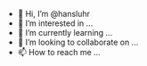 - 👋 Hi, I’m @hansluhr
- 👀 I’m interested in ...
- 🌱 I’m currently learning ...
- 💞️ I’m looking to collaborate on ...
- 📫 How to reach me ...

<!---
hansluhr/hansluhr is a ✨ special ✨ repository because its `README.md` (this file) appears on your GitHub profile.
You can click the Preview link to take a look at your changes.
--->
